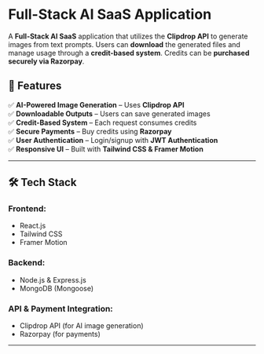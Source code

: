 # Full-Stack AI SaaS Application

A **Full-Stack AI SaaS** application that utilizes the **Clipdrop API** to generate images from text prompts. Users can **download** the generated files and manage usage through a **credit-based system**. Credits can be **purchased securely via Razorpay**.

## 🚀 Features

✅ **AI-Powered Image Generation** – Uses **Clipdrop API**  
✅ **Downloadable Outputs** – Users can save generated images  
✅ **Credit-Based System** – Each request consumes credits  
✅ **Secure Payments** – Buy credits using **Razorpay**  
✅ **User Authentication** – Login/signup with **JWT Authentication**  
✅ **Responsive UI** – Built with **Tailwind CSS & Framer Motion**

---

## 🛠️ Tech Stack

### **Frontend:**

- React.js
- Tailwind CSS
- Framer Motion

### **Backend:**

- Node.js & Express.js
- MongoDB (Mongoose)

### **API & Payment Integration:**

- Clipdrop API (for AI image generation)
- Razorpay (for payments)

---
